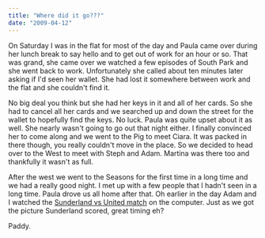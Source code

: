 ```yaml
---
title: "Where did it go???"
date: "2009-04-12"
---
```

On Saturday I was in the flat for most of the day and Paula came over during her lunch break to say hello and to get out of work for an hour or so. That was grand, she came over we watched a few episodes of South Park and she went back to work. Unfortunately she called about ten minutes later asking if I'd seen her wallet. She had lost it somewhere between work and the flat and she couldn't find it.

No big deal you think but she had her keys in it and all of her cards. So she had to cancel all her cards and we searched up and down the street for the wallet to hopefully find the keys. No luck. Paula was quite upset about it as well. She nearly wasn't going to go out that night either. I finally convinced her to come along and we went to the Pig to meet Ciara. It was packed in there though, you really couldn't move in the place. So we decided to head over to the West to meet with Steph and Adam. Martina was there too and thankfully it wasn't as full.

After the west we went to the Seasons for the first time in a long time and we had a really good night. I met up with a few people that I hadn't seen in a long time. Paula drove us all home after that. Oh earlier in the day Adam and I watched the [Sunderland vs United match](http://www.rte.ie/sport/soccer/2009/0411/sunderland_manutd.html) on the computer. Just as we got the picture Sunderland scored, great timing eh?

Paddy.
